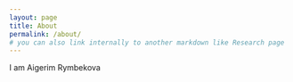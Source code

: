 ```yaml
---
layout: page
title: About
permalink: /about/
# you can also link internally to another markdown like Research page
---
```


I am Aigerim Rymbekova
